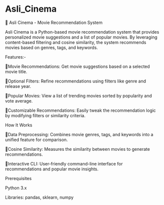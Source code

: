 # Asli_Cinema


🎥 Asli Cinema - Movie Recommendation System

Asli Cinema is a Python-based movie recommendation system that provides personalized movie suggestions and a list of popular movies. By leveraging content-based filtering and cosine similarity, the system recommends movies based on genres, tags, and keywords.


Features:-

🎯Movie Recommendations: Get movie suggestions based on a selected movie title.

🎯Optional Filters: Refine recommendations using filters like genre and release year.

🎯Popular Movies: View a list of trending movies sorted by popularity and vote average.

🎯Customizable Recommendations: Easily tweak the recommendation logic by modifying filters or similarity criteria.



How It Works

🎯Data Preprocessing: Combines movie genres, tags, and keywords into a unified feature for comparison.

🎯Cosine Similarity: Measures the similarity between movies to generate recommendations.

🎯Interactive CLI: User-friendly command-line interface for recommendations and popular movie insights.


Prerequisites

Python 3.x

Libraries: pandas, sklearn, numpy
